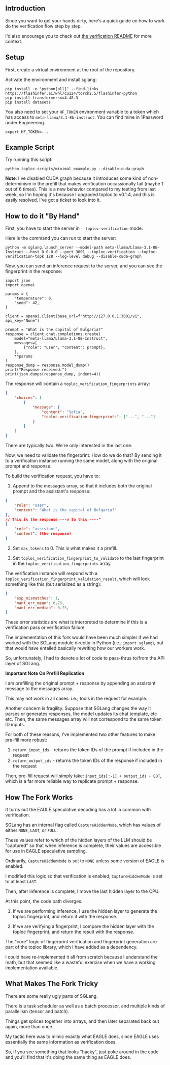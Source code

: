 ## Introduction

Since you want to get your hands dirty, here's a quick guide on how to work do the verification flow step by step.

I'd also encourage you to check out [the verification README](/VERIFICATION_README.md) for more context.

## Setup

First, create a virtual environment at the root of the repository.

Activate the environment and install sglang:

```
pip install -e "python[all]" --find-links https://flashinfer.ai/whl/cu124/torch2.5/flashinfer-python
pip install transformers==4.48.3
pip install datasets
```

You also need to set your `HF_TOKEN` environment variable to a token which has access to `meta-llama/3.1-8b-instruct`.  You can find mine in 1Password under Engineering.

```
export HF_TOKEN=...
```

## Example Script

Try running this script:

```
python toploc-scripts/minimal_example.py --disable-cuda-graph
```

**Note**: I've disabled CUDA graph because it introduces some kind of non-determinism in the prefill that makes verification occassionally fail (maybe 1 out of 6 times).  This is a new behavior compared to my testing from last week, so I'm hoping it's because I upgraded toploc to v0.1.4, and this is easily resolved.  I've got a ticket to look into it.

## How to do it "By Hand"

First, you have to start the server in `--toploc-verification` mode.

Here is the command you can run to start the server:
```
python -m sglang.launch_server --model-path meta-llama/Llama-3.1-8B-Instruct --host 0.0.0.0 --port 3001 --toploc-verification --toploc-verification-topk 128 --log-level debug --disable-cuda-graph
```

Now, you can send an inference request to the server, and you can see the fingerprint in the response:
```
import json
import openai

params = {
    "temperature": 0,
    "seed": 42,
}

client = openai.Client(base_url=f"http://127.0.0.1:3001/v1", api_key="None")

prompt = "What is the capital of Bulgaria?"
response = client.chat.completions.create(
    model="meta-llama/Llama-3.1-8B-Instruct",
    messages=[
        {"role": "user", "content": prompt},
    ],
    **params
)
response_dump = response.model_dump()
print("Response received:")
print(json.dumps(response_dump, indent=4))
```

The response will contain a `toploc_verification_fingerprints` array:
```json
{
    "choices": [
        {
            "message": {
                "content": "Sofia",
                "toploc_verification_fingerprints": ["...", "..."]
            }
        }
    ]
}
```

There are typically two.  We're only interested in the last one.

Now, we need to validate the fingerprint.  How do we do that?  By sending it to a verification instance running the same model, along with the original prompt and response.

To build the verification request, you have to:

1. Append to the messages array, so that it includes both the original prompt and the assistant's response:
```json
{
    "role": "user",
    "content": "What is the capital of Bulgaria?"
},
// This is the response ---v to this ----^
{
    "role": "assistant",
    "content": (the response)
}
```

2. Set `max_tokens` to 0. This is what makes it a prefill.

3. Set `toploc_verification_fingerprint_to_validate` to the last fingerprint in the `toploc_verification_fingerprints` array.

The verification instance will respond with a `toploc_verification_fingerprint_validation_result`, which will look something like this (but serialized as a string):

```json
{
    "exp_mismatches": 1,
    "mant_err_mean": 0.75,
    "mant_err_median": 0.75,
}
```

These error statistics are what is interpreted to determine if this is a verification pass or verification failure.


The implementation of this fork would have been much simpler if we had worked with the SGLang module directly in Python (i.e.; `import sglang`), but that would have entailed basically rewriting how our workers work.

So, unfortunately, I had to devote a lot of code to pass-thrus to/from the API layer of SGLang.

**Important Note On Prefill Replication**

I am prefilling the original prompt + response by appending an assistant message to the messages array.

This may not work in all cases: i.e.; tools in the request for example.

Another concern is fragility.  Suppose that SGLang changes the way it parses or generates responses, the model  updates its chat template, etc etc.  Then, the same messages array will not correspond to the same token ID inputs.

For both of these reasons, I've implemented two other features to make pre-fill more robust:
1. `return_input_ids` - returns the token IDs of the prompt if included in the request
2. `return_output_ids` - returns the token IDs of the response if included in the request

Then, pre-fill request will simply take:
`input_ids[:-1] + output_ids + EOT`, which is a far more reliable way to replicate prompt + response.

## How The Fork Works

It turns out the EAGLE speculative decoding has a lot in common with verification.

SGLang has an internal flag called `CaptureHiddenMode`, which has values of either `NONE`, `LAST`, or `FULL`.

These values refer to which of the hidden layers of the LLM should be "captured" so that when inference is complete, their values are accessible for use in EAGLE speculative sampling.

Ordinarily, `CaptureHiddenMode` is set to `NONE` unless some version of EAGLE is enabled.

I modified this logic so that verification is enabled, `CaptureHiddenMode` is set to at least `LAST`.

Then, after inference is complete, I move the last hidden layer to the CPU.

At this point, the code path diverges.

1. If we are performing inference, I use the hidden layer to generate the toploc fingerprint, and return it with the response.

2. If we are verifying a fingerprint, I compare the hidden layer with the toploc fingerprint, and return the result with the response.

The "core" logic of fingerprint verification and fingerprint generation are part of the toploc library, which I have added as a dependency.

I could have re-implemented it all from scratch because I understand the math, but that seemed like a wasteful exercise when we have a working implementation available.

## What Makes The Fork Tricky

There are some really ugly parts of SGLang.

There is a task scheduler as well as a batch processor, and multiple kinds of parallelism (tensor and batch).

Things get splices together into arrays, and then later separated back out again, more than once.

My tactic here was to mimic exactly what EAGLE does, since EAGLE uses essentially the same information as verification does.

So, if you see something that looks "hacky", just poke around in the code and you'll find that it's doing the same thing as EAGLE does.
